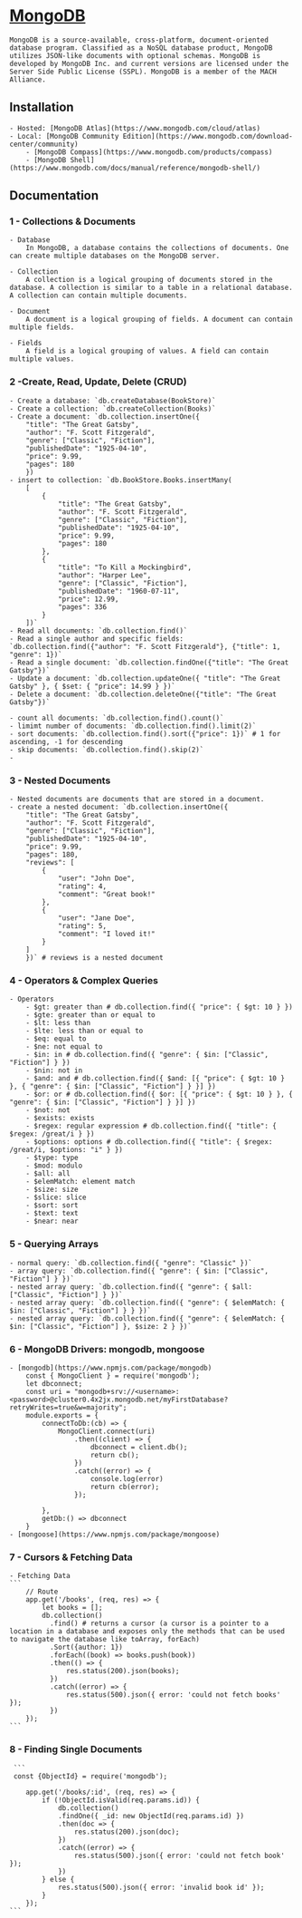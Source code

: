 # [MongoDB](https://www.mongodb.com/docs/manual/)

    MongoDB is a source-available, cross-platform, document-oriented database program. Classified as a NoSQL database product, MongoDB utilizes JSON-like documents with optional schemas. MongoDB is developed by MongoDB Inc. and current versions are licensed under the Server Side Public License (SSPL). MongoDB is a member of the MACH Alliance.

## Installation

    - Hosted: [MongoDB Atlas](https://www.mongodb.com/cloud/atlas)
    - Local: [MongoDB Community Edition](https://www.mongodb.com/download-center/community)
        - [MongoDB Compass](https://www.mongodb.com/products/compass)
        - [MongoDB Shell](https://www.mongodb.com/docs/manual/reference/mongodb-shell/)

## Documentation

### 1 - Collections & Documents

    - Database
        In MongoDB, a database contains the collections of documents. One can create multiple databases on the MongoDB server.

    - Collection
        A collection is a logical grouping of documents stored in the database. A collection is similar to a table in a relational database. A collection can contain multiple documents.

    - Document
        A document is a logical grouping of fields. A document can contain multiple fields.

    - Fields
        A field is a logical grouping of values. A field can contain multiple values.

### 2 -Create, Read, Update, Delete (CRUD)

    - Create a database: `db.createDatabase(BookStore)`
    - Create a collection: `db.createCollection(Books)`
    - Create a document: `db.collection.insertOne({
        "title": "The Great Gatsby",
        "author": "F. Scott Fitzgerald",
        "genre": ["Classic", "Fiction"],
        "publishedDate": "1925-04-10",
        "price": 9.99,
        "pages": 180
        })
    - insert to collection: `db.BookStore.Books.insertMany(
        [
            {
                "title": "The Great Gatsby",
                "author": "F. Scott Fitzgerald",
                "genre": ["Classic", "Fiction"],
                "publishedDate": "1925-04-10",
                "price": 9.99,
                "pages": 180
            },
            {
                "title": "To Kill a Mockingbird",
                "author": "Harper Lee",
                "genre": ["Classic", "Fiction"],
                "publishedDate": "1960-07-11",
                "price": 12.99,
                "pages": 336
            }
        ])` 
    - Read all documents: `db.collection.find()`
    - Read a single author and specific fields: `db.collection.find({"author": "F. Scott Fitzgerald"}, {"title": 1, "genre": 1})`
    - Read a single document: `db.collection.findOne({"title": "The Great Gatsby"})`
    - Update a document: `db.collection.updateOne({ "title": "The Great Gatsby" }, { $set: { "price": 14.99 } })`
    - Delete a document: `db.collection.deleteOne({"title": "The Great Gatsby"})`

    - count all documents: `db.collection.find().count()`
    - limimt number of documents: `db.collection.find().limit(2)`
    - sort documents: `db.collection.find().sort({"price": 1})` # 1 for ascending, -1 for descending
    - skip documents: `db.collection.find().skip(2)`
    -
### 3 - Nested Documents

    - Nested documents are documents that are stored in a document.
    - create a nested document: `db.collection.insertOne({
        "title": "The Great Gatsby",
        "author": "F. Scott Fitzgerald",
        "genre": ["Classic", "Fiction"],
        "publishedDate": "1925-04-10",
        "price": 9.99,
        "pages": 180,
        "reviews": [
            {
                "user": "John Doe",
                "rating": 4,
                "comment": "Great book!"
            },
            {
                "user": "Jane Doe",
                "rating": 5,
                "comment": "I loved it!"
            }
        ]
        })` # reviews is a nested document

### 4 - Operators & Complex Queries

    - Operators
        - $gt: greater than # db.collection.find({ "price": { $gt: 10 } })
        - $gte: greater than or equal to 
        - $lt: less than
        - $lte: less than or equal to
        - $eq: equal to
        - $ne: not equal to
        - $in: in # db.collection.find({ "genre": { $in: ["Classic", "Fiction"] } })
        - $nin: not in
        - $and: and # db.collection.find({ $and: [{ "price": { $gt: 10 } }, { "genre": { $in: ["Classic", "Fiction"] } }] })
        - $or: or # db.collection.find({ $or: [{ "price": { $gt: 10 } }, { "genre": { $in: ["Classic", "Fiction"] } }] })
        - $not: not
        - $exists: exists
        - $regex: regular expression # db.collection.find({ "title": { $regex: /great/i } })
        - $options: options # db.collection.find({ "title": { $regex: /great/i, $options: "i" } })
        - $type: type
        - $mod: modulo
        - $all: all
        - $elemMatch: element match
        - $size: size
        - $slice: slice
        - $sort: sort
        - $text: text
        - $near: near

### 5 - Querying Arrays

    - normal query: `db.collection.find({ "genre": "Classic" })`
    - array query: `db.collection.find({ "genre": { $in: ["Classic", "Fiction"] } })`
    - nested array query: `db.collection.find({ "genre": { $all: ["Classic", "Fiction"] } })`
    - nested array query: `db.collection.find({ "genre": { $elemMatch: { $in: ["Classic", "Fiction"] } } })`
    - nested array query: `db.collection.find({ "genre": { $elemMatch: { $in: ["Classic", "Fiction"] }, $size: 2 } })`

### 6 - MongoDB Drivers: mongodb, mongoose

    - [mongodb](https://www.npmjs.com/package/mongodb)
        const { MongoClient } = require('mongodb');
        let dbconnect;
        const uri = "mongodb+srv://<username>:<password>@cluster0.4x2jx.mongodb.net/myFirstDatabase?retryWrites=true&w=majority";
        module.exports = {
            connectToDb:(cb) => {
                MongoClient.connect(uri)
                    .then((client) => {
                        dbconnect = client.db();
                        return cb();
                    })
                    .catch((error) => {
                        console.log(error)
                        return cb(error);
                    });

            },
            getDb:() => dbconnect
        }
    - [mongoose](https://www.npmjs.com/package/mongoose)

### 7 - Cursors & Fetching Data

    - Fetching Data
    ```
        // Route
        app.get('/books', (req, res) => {
            let books = [];
            db.collection()
              .find() # returns a cursor (a cursor is a pointer to a location in a database and exposes only the methods that can be used to navigate the database like toArray, forEach)
              .Sort({author: 1})
              .forEach((book) => books.push(book))
              .then(() => {
                  res.status(200).json(books);
              })
              .catch((error) => {
                  res.status(500).json({ error: 'could not fetch books' });
              })
        });
    ```
### 8 - Finding Single Documents

     ```
     const {ObjectId} = require('mongodb');

        app.get('/books/:id', (req, res) => {
            if (!ObjectId.isValid(req.params.id)) {
                db.collection()
                .findOne({ _id: new ObjectId(req.params.id) })
                .then(doc => {
                    res.status(200).json(doc);
                })
                .catch((error) => {
                    res.status(500).json({ error: 'could not fetch book' });
                })
            } else {
                res.status(500).json({ error: 'invalid book id' });
            }
        });
    ```